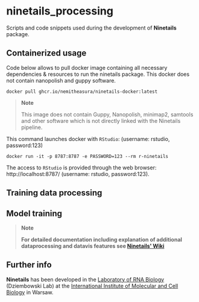 # ninetails_processing
Scripts and code snippets used during the development of **Ninetails** package.

## Containerized usage

Code below allows to pull docker image containing all necessary dependencies & resources to run the ninetails package. This docker does not contain nanopolish and guppy software.

``` 
docker pull ghcr.io/nemitheasura/ninetails-docker:latest
```

> **Note**
>
> This image does not contain Guppy, Nanopolish, minimap2, samtools and other software which is not directly linked with the Ninetails pipeline.

</div>

This command launches docker with `RStudio`: (username: rstudio, password:123)

```
docker run -it -p 8787:8787 -e PASSWORD=123 --rm r-ninetails
```
The access to `RStudio` is provided through the web browser: http://localhost:8787/ (username: rstudio, password:123).
## Training data processing

## Model training



> **Note**
> 
> **For detailed documentation including explanation of additional dataprocessing and datavis features see <a href="https://github.com/LRB-IIMCB/ninetails/wiki">Ninetails' Wiki</a>**
>
</div>

## Further info

**Ninetails** has been developed in the <a href="https://www.iimcb.gov.pl/en/research/41-laboratory-of-rna-biology-era-chairs-group">Laboratory of RNA Biology</a> (Dziembowski Lab) at the <a href="https://www.iimcb.gov.pl/en/">International Institute of Molecular and Cell Biology</a> in Warsaw.
